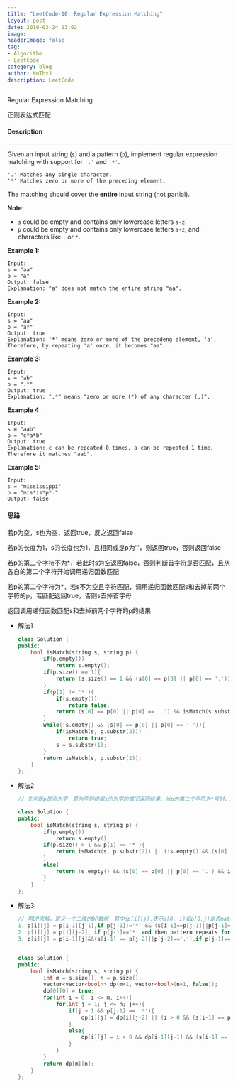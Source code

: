 ```yaml
---
title: "LeetCode-10. Regular Expression Matching"
layout: post
date: 2019-03-24 23:02
image: 
headerImage: false
tag:
- Algorithm
- LeetCode
category: blog
author: NoThxJ
description: LeetCode
---
```


Regular Expression Matching

正则表达式匹配

#### Description

------

Given an input string (`s`) and a pattern (`p`), implement regular expression matching with support for `'.'` and `'*'`.

```
'.' Matches any single character.
'*' Matches zero or more of the preceding element.
```

The matching should cover the **entire** input string (not partial).

**Note:**

- `s` could be empty and contains only lowercase letters `a-z`.
- `p` could be empty and contains only lowercase letters `a-z`, and characters like `.` or `*`.

**Example 1:**

```
Input:
s = "aa"
p = "a"
Output: false
Explanation: "a" does not match the entire string "aa".
```

**Example 2:**

```
Input:
s = "aa"
p = "a*"
Output: true
Explanation: '*' means zero or more of the precedeng element, 'a'. Therefore, by repeating 'a' once, it becomes "aa".
```

**Example 3:**

```
Input:
s = "ab"
p = ".*"
Output: true
Explanation: ".*" means "zero or more (*) of any character (.)".
```

**Example 4:**

```
Input:
s = "aab"
p = "c*a*b"
Output: true
Explanation: c can be repeated 0 times, a can be repeated 1 time. Therefore it matches "aab".
```

**Example 5:**

```
Input:
s = "mississippi"
p = "mis*is*p*."
Output: false
```

#### 思路

若p为空，s也为空，返回true，反之返回false

若p的长度为1，s的长度也为1，且相同或是p为'.'，则返回true，否则返回false

若p的第二个字符不为*，若此时s为空返回false，否则判断首字符是否匹配，且从各自的第二个字符开始调用递归函数匹配

若p的第二个字符为*，若s不为空且字符匹配，调用递归函数匹配s和去掉前两个字符的p，若匹配返回true，否则s去掉首字母

返回调用递归函数匹配s和去掉前两个字符的p的结果

- 解法1

  ```c++
  class Solution {
  public:
      bool isMatch(string s, string p) {
          if(p.empty())
              return s.empty();
          if(p.size() == 1){
              return (s.size() == 1 && (s[0] == p[0] || p[0] == '.'));
          }
          if(p[1] != '*'){
              if(s.empty())
                  return false;
              return (s[0] == p[0] || p[0] == '.') && isMatch(s.substr(1), p.substr(1));
          }
          while(!s.empty() && (s[0] == p[0] || p[0] == '.')){
              if(isMatch(s, p.substr(2)))
                  return true;
              s = s.substr(1);
          }
          return isMatch(s, p.substr(2));
      }
  };
  ```

- 解法2

  ```c++
  // 先判断p是否为空，若为空则根据s的为空的情况返回结果。当p的第二个字符为*号时，由于*号前面的字符的个数可以任意，可以为0，那么先用递归来调用为0的情况，就是直接把这两个字符去掉再比较，或者当s不为空，且第一个字符和p的第一个字符相同时，再对去掉首字符的s和p调用递归，注意p不能去掉首字符，因为*号前面的字符可以有无限个；如果第二个字符不为*号，那么就比较第一个字符，然后对后面的字符串调用递归
  
  class Solution {
  public:
      bool isMatch(string s, string p) {
          if(p.empty())
              return s.empty();
          if(p.size() > 1 && p[1] == '*'){
              return isMatch(s, p.substr(2)) || (!s.empty() && (s[0] == p[0] || p[0] == '.') && isMatch(s.substr(1), p));
          }
          else{
              return !s.empty() && (s[0] == p[0] || p[0] == '.') && isMatch(s.substr(1), p.substr(1));
          }
      }
  };
  ```

- 解法3

  ```c++
  // 用DP来解，定义一个二维的DP数组，其中dp[i][j],表示s[0, i)和p[0,j)是否match，然后有下面3种情况
  1. p[i][j] = p[i-1][j-1],if p[j-1]!='*' && (s[i-1]==p[j-1]||p[j-1]=='.')
  2. p[i][j] = p[i][j-2], if p[j-1]=='*' and then pattern repeats for 0 times
  3. p[i][j] = p[i-1][j]&&(s[i-1] == p[j-2]||p[j-2]=='.'),if p[j-1]=='*' and the pattern repeats for at least 1 times
  
  
  class Solution {
  public:
      bool isMatch(string s, string p) {
          int m = s.size(), n = p.size();
          vector<vector<bool>> dp(m+1, vector<bool>(n+1, false));
          dp[0][0] = true;
          for(int i = 0; i <= m; i++){
              for(int j = 1; j <= n; j++){
                  if(j > 1 && p[j-1] == '*'){
                      dp[i][j] = dp[i][j-2] || (i > 0 && (s[i-1] == p[j-2] || p[j-2] == '.') && dp[i-1][j]);
                  }
                  else{
                      dp[i][j] = i > 0 && dp[i-1][j-1] && (s[i-1] == p[j-1] || p[j-1] == '.');
                  }
              }
          }
          return dp[m][n];
      }
  };
  ```
